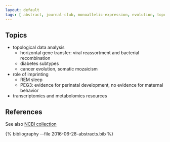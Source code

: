 ```yaml
---
layout: default
tags: [ abstract, journal-club, monoallelic-expression, evolution, topology, tissue-type ]
---
```


## Topics

* topological data analysis
    * horizontal gene transfer: viral reassortment and bacterial recombination
    * diabetes subtypes
    * cancer evolution, somatic mozaicism
* role of imprinting
    * REM sleep
    * PEG3: evidence for perinatal development, no evidence for maternal behavior
* transcriptomics and metabolomics resources

## References

See also [NCBI collection](http://www.ncbi.nlm.nih.gov/sites/myncbi/1D5mO3Pdwl4/collections/50483989/public/)

{% bibliography --file 2016-06-28-abstracts.bib  %}

